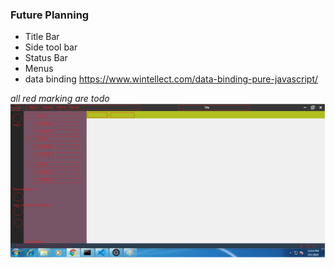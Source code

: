 ###  Future Planning 
* Title Bar 
* Side tool bar  
* Status Bar 
* Menus 
* data binding https://www.wintellect.com/data-binding-pure-javascript/

*all red marking are todo*
![todo list](src/asset/image/todo.png)


